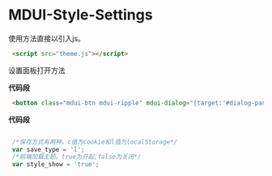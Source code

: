# MDUI-Style-Settings

使用方法直接以引入js。


``` html
 <script src="theme.js"></script>
``` 
设置面板打开方法

**代码段**

``` html
 <button class="mdui-btn mdui-ripple" mdui-dialog="{target:'#dialog-panel-theme'}">open</button>

```
**代码段**

``` js

 /*保存方式有两种。c值为cookie和l值为localStorage*/
 var save_type = 'l';
 /*前端加载主题。true为开起,false为关闭*/
 var style_show = 'true';

```

